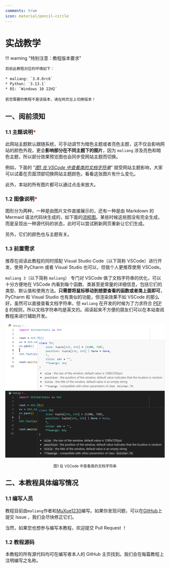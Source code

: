 ```yaml
---
comments: true
icon: material/pencil-circle
---
```


# 实战教学

!!! warning "特别注意：教程版本要求"

    目前此教程对应的环境如下：

    * maliang: `3.0.0rc6`
    * Python: `3.13.1`
    * OS: `Windows 10 22H2`

    若您需要的教程不是该版本，请在网页左上切换版本！

## 一、阅前须知

### 1.1 主题说明<font color="red">*</font>

此网站主题默认跟随系统，可手动调节为暗色主题或者亮色主题，这不仅会影响网站的颜色外观，更会**影响部分在不同主题下的图片**，因为 `maliang` 涉及亮色和暗色主题，所以部分效果预览图也会同步受网站主题而切换。

例如，下面的 “[*图1 在 VSCode 中查看类的文档字符串*](#14-前置需求)” 就受网站主题影响，大家可以试着在页面顶部切换网站主题颜色，看看这张图片有什么变化。

此外，本站的所有图片都可以通过点击来放大。

### 1.2 图像说明<font color="red">*</font>

图形分为两种，一种是由图片文件直接展示的，还有一种是由 Markdown 的 Mermaid 语法代码块生成的，如下面的[流程图](#21-关于该项目名字的由来)。某些时候这些图没有完全生成，而是呈现出一种源代码的状态，此时可以尝试刷新网页重新让它们生成。

另外，它们的颜色也与主题有关。

### 1.3 前置需求

推荐在阅读此教程的同时搭配 Visual Studio Code（以下简称 VSCode）进行开发，使用 PyCharm 或者 Visual Studio 也可以，但我个人更推荐使用 VSCode。

`maliang 3`（以下简称 `maliang`） 专门对 VSCode 做了文档字符串的优化，可以十分方便地在 VSCode 内看到每个函数、类甚至是常量的详细信息，包括它们的类型、默认值和使用方法。**只需要将鼠标移动到想要查看的函数或者类上面即可**，PyCharm 和 Visual Studio 也有类似的功能，但渲染效果不如 VSCode 的那么好。虽然可以直接查看文档字符串，但 `maliang` 在开发的时候为了力求符合 [PEP 8](https://peps.python.org/pep-0008/) 的规则，所以文档字符串均是英文的。阅读起来不方便的朋友们可以在本站查阅教程来进行辅助开发。

![light](images/0-1.light.png#only-light)
![dark](images/0-1.dark.png#only-dark)

<p align="center"><small>图1 在 VSCode 中查看类的文档字符串</small></p>

## 二、本教程具体编写情况

### 1.1 编写人员

教程目前由`maliang`作者和[MuXue1230](https://github.com/MuXue1230)<!--此处应补充更多编写人员-->编写。如果你发现问题，可以在[GitHub](https://github.com/Xiaokang2022/maliang-docs/issues)上提交 Issue ，我们会尽快修正它们。

当然，如果您也想参与编写本教程，欢迎提交 Pull Request ！

### 1.2 教程源码

本教程的所有源代码均可在编写者本人的 GitHub 主页找到。我们会在每篇教程上注明编写之名称。

